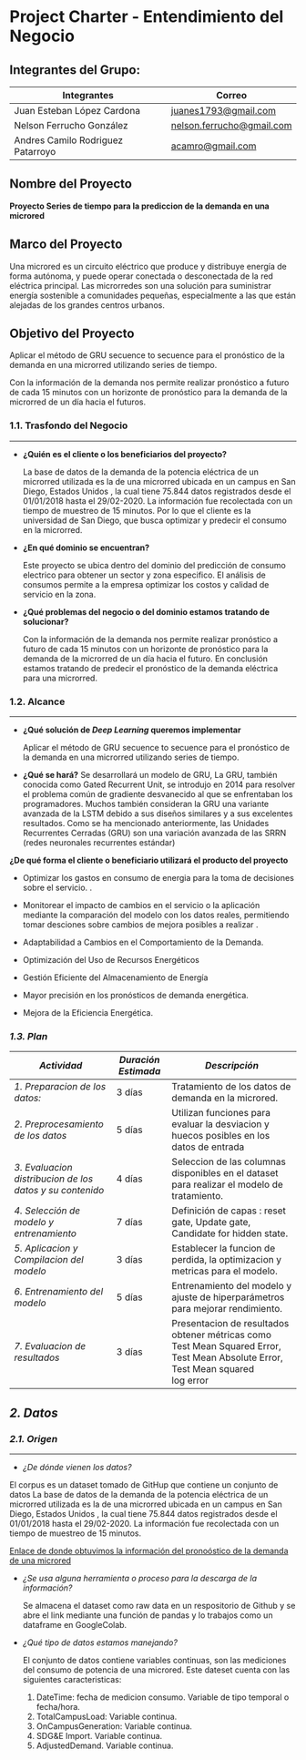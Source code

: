 # Project Charter - Entendimiento del Negocio

## Integrantes del Grupo:



|**Integrantes**                            | **Correo** |
|------------------------------------------|---------------------------------------------------------------------------------------------------|
|Juan Esteban López Cardona | juanes1793@gmail.com                |
|Nelson Ferrucho  González | nelson.ferrucho@gmail.com              |
|Andres Camilo Rodriguez Patarroyo |acamro@gmail.com                |


## Nombre del Proyecto

**Proyecto Series de tiempo para la prediccion de la demanda en una microred**

## Marco del Proyecto

 Una microred es un circuito eléctrico que produce y distribuye energía de forma autónoma, y puede operar conectada o desconectada de la red eléctrica principal. Las microrredes son una solución para suministrar energía sostenible a comunidades pequeñas, especialmente a las que están alejadas de los grandes centros urbanos.

## Objetivo del Proyecto

 Aplicar el método de GRU secuence to secuence para el pronóstico de la demanda en una microrred utilizando series de tiempo.

 Con la información de la demanda nos permite realizar pronóstico a futuro de cada 15 minutos con un horizonte de pronóstico para la demanda de la microrred de un día hacia el futuros.


### **1.1. Trasfondo del Negocio**
---

- **¿Quién es el cliente o los beneficiarios del proyecto?**

  La base de datos de la demanda de la potencia eléctrica de un microrred utilizada es la de una microrred ubicada en un campus en San Diego, Estados Unidos , la cual tiene 75.844 datos registrados desde el 01/01/2018 hasta el 29/02-2020. La información fue recolectada con un tiempo de muestreo de 15 minutos. Por lo que el cliente es la universidad de San Diego, que busca optimizar y predecir el consumo en la microrred.

- **¿En qué dominio se encuentran?**

  Este proyecto se ubica dentro del dominio del predicción de consumo electrico para obtener un sector y zona especifico. El análisis de consumos permite a la empresa optimizar los costos y calidad de servicio en la zona.


- **¿Qué problemas del negocio o del dominio estamos tratando de solucionar?**

  Con la información de la demanda nos permite realizar pronóstico a futuro de cada 15 minutos con un horizonte de pronóstico para la demanda de la microrred de un día hacia el futuro. En conclusión estamos tratando de predecir el pronóstico de la demanda eléctrica para una microrred.

 ### **1.2. Alcance**
---



- **¿Qué  solución de _Deep Learning_  queremos implementar**

  
  Aplicar el método de GRU secuence to secuence para el pronóstico de la demanda en una microrred utilizando series de tiempo.

- **¿Qué  se hará?**
Se desarrollará un modelo de GRU, La GRU, también conocida como Gated Recurrent Unit, se introdujo en 2014 para resolver el problema común de gradiente desvanecido al que se enfrentaban los programadores. Muchos también consideran la GRU una variante avanzada de la LSTM debido a sus diseños similares y a sus excelentes resultados. Como se ha mencionado anteriormente, las Unidades Recurrentes Cerradas (GRU) son una variación avanzada de las SRRN (redes neuronales recurrentes estándar)




**¿De qué forma el cliente o beneficiario utilizará el producto del proyecto**


  - Optimizar los gastos en consumo de energia para la toma de decisiones sobre el servicio. .

  - Monitorear el impacto de cambios en el servicio o la aplicación mediante la comparación del modelo con los datos reales, permitiendo tomar desciones sobre cambios de mejora posibles a realizar .

  - Adaptabilidad a Cambios en el Comportamiento de la Demanda.

  - Optimización del Uso de Recursos Energéticos

  - Gestión Eficiente del Almacenamiento de Energía

  - Mayor precisión en los pronósticos de demanda energética.

  - Mejora de la Eficiencia Energética. 

### *1.3. Plan*

| *Actividad*                            | *Duración Estimada* | *Descripción*                                                                                   |
|------------------------------------------|-----------------------|---------------------------------------------------------------------------------------------------|
| *1. Preparacion de los datos:* | 3 días                | Tratamiento de los  datos de demanda en la microred. |
| *2. Preprocesamiento de los datos*      | 5 días                | Utilizan funciones para evaluar la desviacion y huecos posibles en los datos de entrada    |
| *3. Evaluacion distribucion de los datos y su contenido*         | 4 días                | Seleccion de las columnas disponibles en el dataset para realizar el modelo de tratamiento. |
| *4. Selección de modelo y entrenamiento* | 7 días                | Definición de capas : reset gate, Update gate, Candidate for hidden state. |
| *5. Aplicacion y Compilacion  del modelo*     | 3 días                | Establecer la funcion de perdida, la optimizacion y metricas para el modelo. |
| *6. Entrenamiento del modelo*     | 5 días                | Entrenamiento del modelo y  ajuste de hiperparámetros para mejorar rendimiento. |
| *7. Evaluacion de resultados*        | 3 días                |Presentacion de resultados obtener métricas como Test Mean Squared Error, Test Mean Absolute Error, Test Mean squared log error       |

## *2. Datos*

### *2.1. Origen*
---

 - *¿De dónde vienen los datos?*

  El corpus es un dataset tomado de GitHup que contiene un conjunto de datos La base de datos de la demanda de la potencia eléctrica de un microrred utilizada es la de una microrred ubicada en un campus en San Diego, Estados Unidos , la cual tiene 75.844 datos registrados desde el 01/01/2018 hasta el 29/02-2020. La información fue recolectada con un tiempo de muestreo de 15 minutos.
  
  [Enlace de donde obtuvimos la información del pronoóstico de la demanda de una microred](https://github.com/sushilsilwal3/UCSD-Microgrid-Database/tree/master)

- *¿Se usa alguna herramienta o proceso para la descarga de la información?*

  Se almacena el dataset como raw data en un respositorio de Github y se abre el link mediante una función de pandas y lo trabajos como un dataframe en GoogleColab.
  
- *¿Qué tipo de datos estamos manejando?*

  El conjunto de datos contiene variables continuas, son las mediciones del consumo de potencia de una microred. Este dateset cuenta con las siguientes caracteristicas:

  1. DateTime: fecha de medicion consumo. Variable de tipo temporal o fecha/hora.
  2. TotalCampusLoad: Variable continua.
  3. OnCampusGeneration: Variable continua.
  4. SDG&E Import. Variable continua.
  5. AdjustedDemand. Variable continua.
